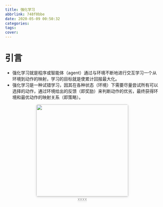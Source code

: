 ```yaml
---
title: 强化学习
abbrlink: 748f0bbe
date: 2020-05-09 00:50:32
categories:
tags:
cover:
---
```


# 引言
- 强化学习就是程序或智能体（agent）通过与环境不断地进行交互学习一个从环境到动作的映射，学习的目标就是使累计回报最大化。
- 强化学习是一种试错学习，因其在各种状态（环境）下需要尽量尝试所有可以选择的动作，通过环境给出的反馈（即奖励）来判断动作的优劣，最终获得环境和最优动作的映射关系（即策略）。
<center>
    <img style="border-radius: 0.3125em;
    box-shadow: 0 2px 4px 0 rgba(34,36,38,.12),0 2px 10px 0 rgba(34,36,38,.08);display:inline;margin:0" 
    src="" width=300 />
    <br>
    <div style="color:orange; border-bottom: 1px solid #d9d9d9;
    display: inline-block;
    color: #999;">xxxx</div>
</center>